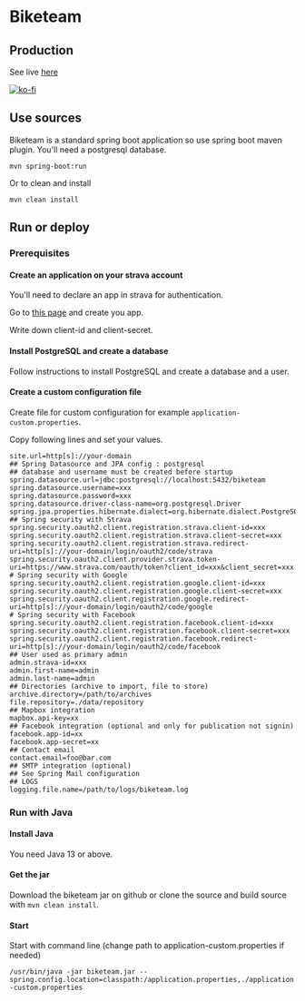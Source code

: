 # Biketeam

## Production

See live [here](https://www.biketeam.info)

[![ko-fi](https://www.ko-fi.com/img/githubbutton_sm.svg)](https://ko-fi.com/S6S6CLH20)

## Use sources

Biketeam is a standard spring boot application so use spring boot maven plugin. You'll need a postgresql database.

`mvn spring-boot:run`

Or to clean and install

`mvn clean install`

## Run or deploy

### Prerequisites

#### Create an application on your strava account

You'll need to declare an app in strava for authentication.

Go to [this page](https://www.strava.com/settings/api) and create you app.

Write down client-id and client-secret.

#### Install PostgreSQL and create a database

Follow instructions to install PostgreSQL and create a database and a user.

#### Create a custom configuration file

Create file for custom configuration for example `application-custom.properties`.

Copy following lines and set your values.

```
site.url=http[s]://your-domain
## Spring Datasource and JPA config : postgresql
## database and username must be created before startup
spring.datasource.url=jdbc:postgresql://localhost:5432/biketeam
spring.datasource.username=xxx
spring.datasource.password=xxx
spring.datasource.driver-class-name=org.postgresql.Driver
spring.jpa.properties.hibernate.dialect=org.hibernate.dialect.PostgreSQL10Dialect
## Spring security with Strava
spring.security.oauth2.client.registration.strava.client-id=xxx
spring.security.oauth2.client.registration.strava.client-secret=xxx
spring.security.oauth2.client.registration.strava.redirect-uri=http[s]://your-domain/login/oauth2/code/strava
spring.security.oauth2.client.provider.strava.token-uri=https://www.strava.com/oauth/token?client_id=xxx&client_secret=xxx
# Spring security with Google
spring.security.oauth2.client.registration.google.client-id=xxx
spring.security.oauth2.client.registration.google.client-secret=xxx
spring.security.oauth2.client.registration.google.redirect-uri=http[s]://your-domain/login/oauth2/code/google
# Spring security with Facebook
spring.security.oauth2.client.registration.facebook.client-id=xxx
spring.security.oauth2.client.registration.facebook.client-secret=xxx
spring.security.oauth2.client.registration.facebook.redirect-uri=http[s]://your-domain/login/oauth2/code/facebook
## User used as primary admin
admin.strava-id=xxx
admin.first-name=admin
admin.last-name=admin
## Directories (archive to import, file to store)
archive.directory=/path/to/archives
file.repository=./data/repository
## Mapbox integration
mapbox.api-key=xx
## Facebook integration (optional and only for publication not signin)
facebook.app-id=xx
facebook.app-secret=xx
## Contact email
contact.email=foo@bar.com
## SMTP integration (optional)
## See Spring Mail configuration
## LOGS
logging.file.name=/path/to/logs/biketeam.log
```

### Run with Java

#### Install Java

You need Java 13 or above.

#### Get the jar

Download the biketeam jar on github or clone the source and build source with `mvn clean install`.

#### Start

Start with command line (change path to application-custom.properties if needed)

`/usr/bin/java -jar biketeam.jar --spring.config.location=classpath:/application.properties,./application-custom.properties`
